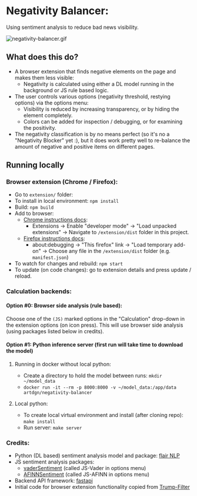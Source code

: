 # Negativity Balancer:
Using sentiment analysis to reduce bad news visibility.

![negativity-balancer.gif](https://artdgn.github.io/images/negativity-balancer.gif)

## What does this do?
- A browser extension that finds negative elements on the page and makes them less visible:
    - Negativity is calculated using either a DL model running in the background or JS rule based logic.
- The user controls various options (negativity threshold, restying options) via the options menu:
    - Visibility is reduced by increasing transparency, or by hiding the element completely. 
    - Colors can be added for inspection / debugging, or for examining the positivity.
- The negativity classification is by no means perfect (so it's no a "Negativity Blocker" yet :), 
but it does work pretty well to re-balance the amount of negative and positive items on different pages.
  

## Running locally 

### Browser extension (Chrome / Firefox):
- Go to `extension/` folder:
- To install in local environment: `npm install`
- Build: `npm build`
- Add to browser:
    - [Chrome instructions docs](https://developer.chrome.com/extensions/getstarted#manifest):
        - Extensions -> Enable "developer mode" -> 
        "Load unpacked extensions" -> Navigate to `/extension/dist` folder in this project.
    - [Firefox instructions docs](https://developer.mozilla.org/en-US/docs/Mozilla/Add-ons/WebExtensions/Your_first_WebExtension#Installing): 
        - about:debugging -> "This firefox" link -> 
        "Load temporary add-on" -> Choose any file in the `/extension/dist` folder (e.g. `manifest.json`)
- To watch for changes and rebuild: `npm start`
- To update (on code changes): go to extension details and press update / reload.
   

### Calculation backends:

#### Option #0: Browser side analysis (rule based):
Choose one of the `(JS)` marked options in the "Calculation" drop-down in the extension options 
(on icon press). This will use browser side analysis (using packages listed below in credits).

#### Option #1: Python inference server (first run will take time to download the model)
1. Running in docker without local python:
    - Create a directory to hold the model between runs: `mkdir ~/model_data`
    - `docker run -it --rm -p 8000:8000 -v ~/model_data:/app/data artdgn/negativity-balancer`

2. Local python:
    - To create local virtual environment and install (after cloning repo): `make install`
    - Run server: `make server`

### Credits:
- Python (DL based) sentiment analysis model and package: [flair NLP](https://github.com/flairNLP/flair)
- JS sentiment analysis packages:
    - [vaderSentiment](https://github.com/cjhutto/vaderSentiment) (called JS-Vader in options menu)
    - [AFINNSentiment](https://github.com/thisandagain/sentiment ) (called JS-AFINN in options menu)
- Backend API framework: [fastapi](https://github.com/tiangolo/fastapi)
- Initial code for browser extension functionality copied from [Trump-Filter](https://github.com/RobSpectre/Trump-Filter)
